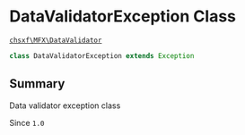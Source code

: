 # DataValidatorException Class

[`chsxf\MFX\DataValidator`](API-Namespace-DataValidator)

```php
class DataValidatorException extends Exception
```

## Summary

Data validator exception class

Since `1.0`

